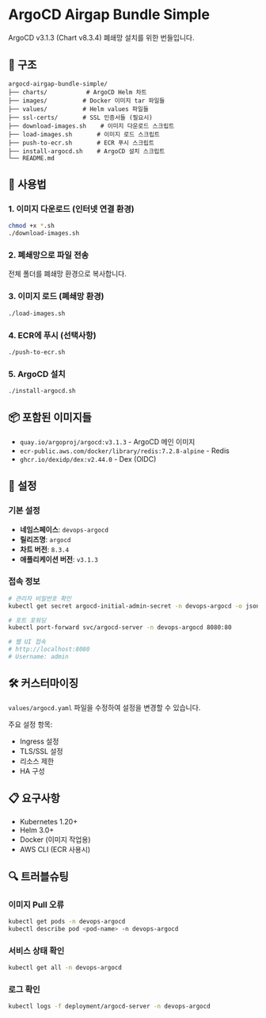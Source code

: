 # ArgoCD Airgap Bundle Simple

ArgoCD v3.1.3 (Chart v8.3.4) 폐쇄망 설치를 위한 번들입니다.

## 📁 구조

```
argocd-airgap-bundle-simple/
├── charts/           # ArgoCD Helm 차트
├── images/          # Docker 이미지 tar 파일들
├── values/          # Helm values 파일들
├── ssl-certs/       # SSL 인증서들 (필요시)
├── download-images.sh    # 이미지 다운로드 스크립트
├── load-images.sh       # 이미지 로드 스크립트  
├── push-to-ecr.sh       # ECR 푸시 스크립트
├── install-argocd.sh    # ArgoCD 설치 스크립트
└── README.md
```

## 🚀 사용법

### 1. 이미지 다운로드 (인터넷 연결 환경)

```bash
chmod +x *.sh
./download-images.sh
```

### 2. 폐쇄망으로 파일 전송

전체 폴더를 폐쇄망 환경으로 복사합니다.

### 3. 이미지 로드 (폐쇄망 환경)

```bash
./load-images.sh
```

### 4. ECR에 푸시 (선택사항)

```bash
./push-to-ecr.sh
```

### 5. ArgoCD 설치

```bash
./install-argocd.sh
```

## 📦 포함된 이미지들

- `quay.io/argoproj/argocd:v3.1.3` - ArgoCD 메인 이미지
- `ecr-public.aws.com/docker/library/redis:7.2.8-alpine` - Redis
- `ghcr.io/dexidp/dex:v2.44.0` - Dex (OIDC)

## 🔧 설정

### 기본 설정
- **네임스페이스**: `devops-argocd`
- **릴리즈명**: `argocd`
- **차트 버전**: `8.3.4`
- **애플리케이션 버전**: `v3.1.3`

### 접속 정보
```bash
# 관리자 비밀번호 확인
kubectl get secret argocd-initial-admin-secret -n devops-argocd -o jsonpath='{.data.password}' | base64 -d

# 포트 포워딩
kubectl port-forward svc/argocd-server -n devops-argocd 8080:80

# 웹 UI 접속
# http://localhost:8080
# Username: admin
```

## 🛠️ 커스터마이징

`values/argocd.yaml` 파일을 수정하여 설정을 변경할 수 있습니다.

주요 설정 항목:
- Ingress 설정
- TLS/SSL 설정
- 리소스 제한
- HA 구성

## 📋 요구사항

- Kubernetes 1.20+
- Helm 3.0+
- Docker (이미지 작업용)
- AWS CLI (ECR 사용시)

## 🔍 트러블슈팅

### 이미지 Pull 오류
```bash
kubectl get pods -n devops-argocd
kubectl describe pod <pod-name> -n devops-argocd
```

### 서비스 상태 확인
```bash
kubectl get all -n devops-argocd
```

### 로그 확인
```bash
kubectl logs -f deployment/argocd-server -n devops-argocd
```